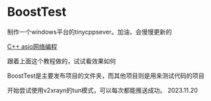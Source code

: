 ﻿# BoostTest
制作一个windows平台的tinycppsever。加油，会慢慢更新的


[C++ asio网络编程](超链接地址 "https://www.bilibili.com/video/BV1jm4y1r7AY/?spm_id_from=pageDriver&vd_source=3083729582baecf3ad2c3c52876b23aa")

跟着上面这个教程做的，试试看效果如何


BoostTest是主要发布项目的文件夹，而其他项目则是用来测试代码的项目


开始尝试使用v2xrayn的tun模式，可以每次都能推送成功。
2023.11.20